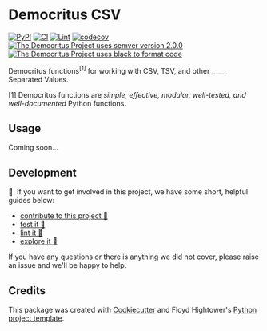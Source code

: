 # Democritus CSV

[![PyPI](https://img.shields.io/pypi/v/d8s-csv.svg)](https://pypi.python.org/pypi/d8s-csv)
[![CI](https://github.com/democritus-project/d8s-csv/workflows/CI/badge.svg)](https://github.com/democritus-project/d8s-csv/actions)
[![Lint](https://github.com/democritus-project/d8s-csv/workflows/Lint/badge.svg)](https://github.com/democritus-project/d8s-csv/actions)
[![codecov](https://codecov.io/gh/democritus-project/d8s-csv/branch/main/graph/badge.svg?token=V0WOIXRGMM)](https://codecov.io/gh/democritus-project/d8s-csv)
[![The Democritus Project uses semver version 2.0.0](https://img.shields.io/badge/-semver%20v2.0.0-22bfda)](https://semver.org/spec/v2.0.0.html)
[![The Democritus Project uses black to format code](https://img.shields.io/badge/code%20style-black-000000.svg)](https://github.com/psf/black)

Democritus functions<sup>[1]</sup> for working with CSV, TSV, and other ____ Separated Values.

[1] Democritus functions are <i>simple, effective, modular, well-tested, and well-documented</i> Python functions.

## Usage

Coming soon...

## Development

👋 &nbsp;If you want to get involved in this project, we have some short, helpful guides below:

- [contribute to this project 🥇][contributing]
- [test it 🧪][local-dev]
- [lint it 🧹][local-dev]
- [explore it 🔭][local-dev]

If you have any questions or there is anything we did not cover, please raise an issue and we'll be happy to help.

## Credits

This package was created with [Cookiecutter](https://github.com/audreyr/cookiecutter) and Floyd Hightower's [Python project template](https://github.com/fhightower-templates/python-project-template).

[contributing]: https://github.com/democritus-project/.github/blob/main/CONTRIBUTING.md#contributing-a-pr-
[local-dev]: https://github.com/democritus-project/.github/blob/main/CONTRIBUTING.md#local-development-
